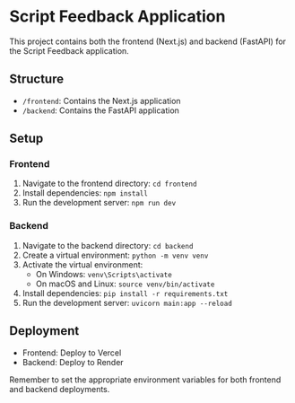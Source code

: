 # Script Feedback Application

This project contains both the frontend (Next.js) and backend (FastAPI) for the Script Feedback application.

## Structure

- `/frontend`: Contains the Next.js application
- `/backend`: Contains the FastAPI application

## Setup

### Frontend

1. Navigate to the frontend directory: `cd frontend`
2. Install dependencies: `npm install`
3. Run the development server: `npm run dev`

### Backend

1. Navigate to the backend directory: `cd backend`
2. Create a virtual environment: `python -m venv venv`
3. Activate the virtual environment:
   - On Windows: `venv\Scripts\activate`
   - On macOS and Linux: `source venv/bin/activate`
4. Install dependencies: `pip install -r requirements.txt`
5. Run the development server: `uvicorn main:app --reload`

## Deployment

- Frontend: Deploy to Vercel
- Backend: Deploy to Render

Remember to set the appropriate environment variables for both frontend and backend deployments.